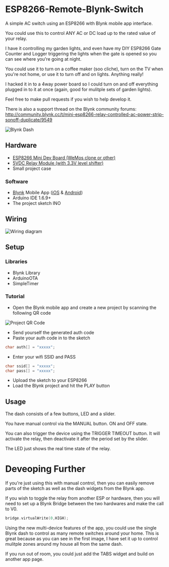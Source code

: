 # ESP8266-Remote-Blynk-Switch
A simple AC switch using an ESP8266 with Blynk mobile app interface. 

You could use this to control ANY AC or DC load up to the rated value of your relay. 

I have it controlling my garden lights, and even have my DIY ESP8266 Gate Counter and Logger triggering the lights when the gate is opened so you can see where you're going at night. 

You could use it to turn on a coffee maker (soo cliche), turn on the TV when you're not home, or use it to turn off and on lights. Anything really! 

I hacked it in to a 4way power board so I could turn on and off everything plugged in to it at once (again, good for mulitple sets of garden lights).

Feel free to make pull requests if you wish to help develop it. 

There is also a support thread on the Blynk community forums: http://community.blynk.cc/t/mini-esp8266-relay-controlled-ac-power-strip-sonoff-duplicate/9549

![Blynk Dash](http://i.imgur.com/Ez9L1wl.png?1)

## Hardware

* [ESP8266 Mini Dev Board (WeMos clone or other)](https://www.aliexpress.com/wholesale?catId=0&initiative_id=SB_20170114172728&SearchText=esp8266+mini)
* [5VDC Relay Module (with 3.3V level shifter)](https://www.aliexpress.com/wholesale?catId=0&initiative_id=SB_20170114172728&SearchText=5vdc+relay+module)
* Small project case

### Software

* [Blynk](http://www.blynk.cc/) Mobile App ([iOS](https://itunes.apple.com/us/app/blynk-iot-for-arduino-rpi/id808760481?mt=8) & [Android](https://play.google.com/store/apps/details?id=cc.blynk&hl=en))
* Arduino IDE 1.6.9+
* The project sketch INO

## Wiring

![Wiring diagram](http://community.blynk.cc/uploads/default/original/2X/6/6d62d1d80a1afce405fe832198adab7e5745addc.png)

## Setup

### Libraries

* Blynk Library
* ArduinoOTA
* SimpleTimer 

### Tutorial

* Open the Blynk mobile app and create a new project by scanning the following QR code

![Project QR Code](http://i.imgur.com/BWQowpv.jpg?1)

* Send yourself the generated auth code
* Paste your auth code in to the sketch

```cpp
char auth[] = "xxxxx";
```

* Enter your wifi SSID and PASS

```cpp
char ssid[] = "xxxxx";
char pass[] = "xxxxx";
```

* Upload the sketch to your ESP8266
* Load the Blynk project and hit the PLAY button

## Usage

The dash consists of a few buttons, LED and a slider. 

You have manual control via the MANUAL button. ON and OFF state. 

You can also trigger the device using the TRIGGER TIMEOUT button. It will activate the relay, then deactivate it after the period set by the slider.

The LED just shows the real time state of the relay.

# Deveoping Further

If you're just using this with manual control, then you can easily remove parts of the sketch as well as the dash widgets from the Blynk app. 

If you wish to toggle the relay from another ESP or hardware, then you will need to set up a Blynk Bridge between the two hardwares and make the call to V0. 

```cpp
bridge.virtualWrite(0,HIGH); 
```

Using the new multi-device features of the app, you could use the single Blynk dash to control as many remote switches around your home. This is great because as you can see in the first image, I have set it up to control mulitple zones around my house all from the same dash. 

If you run out of room, you could just add the TABS widget and build on another app page. 
